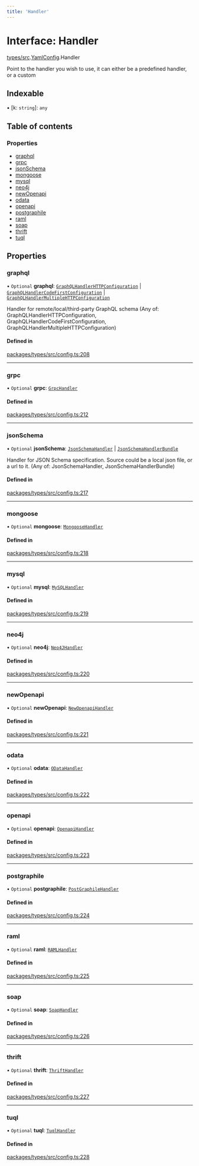 ```yaml
---
title: 'Handler'
---
```


# Interface: Handler

[types/src](../modules/types_src).[YamlConfig](../modules/types_src.YamlConfig).Handler

Point to the handler you wish to use, it can either be a predefined handler, or a custom

## Indexable

▪ [k: `string`]: `any`

## Table of contents

### Properties

- [graphql](types_src.YamlConfig.Handler#graphql)
- [grpc](types_src.YamlConfig.Handler#grpc)
- [jsonSchema](types_src.YamlConfig.Handler#jsonschema)
- [mongoose](types_src.YamlConfig.Handler#mongoose)
- [mysql](types_src.YamlConfig.Handler#mysql)
- [neo4j](types_src.YamlConfig.Handler#neo4j)
- [newOpenapi](types_src.YamlConfig.Handler#newopenapi)
- [odata](types_src.YamlConfig.Handler#odata)
- [openapi](types_src.YamlConfig.Handler#openapi)
- [postgraphile](types_src.YamlConfig.Handler#postgraphile)
- [raml](types_src.YamlConfig.Handler#raml)
- [soap](types_src.YamlConfig.Handler#soap)
- [thrift](types_src.YamlConfig.Handler#thrift)
- [tuql](types_src.YamlConfig.Handler#tuql)

## Properties

### graphql

• `Optional` **graphql**: [`GraphQLHandlerHTTPConfiguration`](types_src.YamlConfig.GraphQLHandlerHTTPConfiguration) \| [`GraphQLHandlerCodeFirstConfiguration`](types_src.YamlConfig.GraphQLHandlerCodeFirstConfiguration) \| [`GraphQLHandlerMultipleHTTPConfiguration`](types_src.YamlConfig.GraphQLHandlerMultipleHTTPConfiguration)

Handler for remote/local/third-party GraphQL schema (Any of: GraphQLHandlerHTTPConfiguration, GraphQLHandlerCodeFirstConfiguration, GraphQLHandlerMultipleHTTPConfiguration)

#### Defined in

[packages/types/src/config.ts:208](https://github.com/Urigo/graphql-mesh/blob/master/packages/types/src/config.ts#L208)

___

### grpc

• `Optional` **grpc**: [`GrpcHandler`](types_src.YamlConfig.GrpcHandler)

#### Defined in

[packages/types/src/config.ts:212](https://github.com/Urigo/graphql-mesh/blob/master/packages/types/src/config.ts#L212)

___

### jsonSchema

• `Optional` **jsonSchema**: [`JsonSchemaHandler`](types_src.YamlConfig.JsonSchemaHandler) \| [`JsonSchemaHandlerBundle`](types_src.YamlConfig.JsonSchemaHandlerBundle)

Handler for JSON Schema specification.
Source could be a local json file, or a url to it. (Any of: JsonSchemaHandler, JsonSchemaHandlerBundle)

#### Defined in

[packages/types/src/config.ts:217](https://github.com/Urigo/graphql-mesh/blob/master/packages/types/src/config.ts#L217)

___

### mongoose

• `Optional` **mongoose**: [`MongooseHandler`](types_src.YamlConfig.MongooseHandler)

#### Defined in

[packages/types/src/config.ts:218](https://github.com/Urigo/graphql-mesh/blob/master/packages/types/src/config.ts#L218)

___

### mysql

• `Optional` **mysql**: [`MySQLHandler`](types_src.YamlConfig.MySQLHandler)

#### Defined in

[packages/types/src/config.ts:219](https://github.com/Urigo/graphql-mesh/blob/master/packages/types/src/config.ts#L219)

___

### neo4j

• `Optional` **neo4j**: [`Neo4JHandler`](types_src.YamlConfig.Neo4JHandler)

#### Defined in

[packages/types/src/config.ts:220](https://github.com/Urigo/graphql-mesh/blob/master/packages/types/src/config.ts#L220)

___

### newOpenapi

• `Optional` **newOpenapi**: [`NewOpenapiHandler`](types_src.YamlConfig.NewOpenapiHandler)

#### Defined in

[packages/types/src/config.ts:221](https://github.com/Urigo/graphql-mesh/blob/master/packages/types/src/config.ts#L221)

___

### odata

• `Optional` **odata**: [`ODataHandler`](types_src.YamlConfig.ODataHandler)

#### Defined in

[packages/types/src/config.ts:222](https://github.com/Urigo/graphql-mesh/blob/master/packages/types/src/config.ts#L222)

___

### openapi

• `Optional` **openapi**: [`OpenapiHandler`](types_src.YamlConfig.OpenapiHandler)

#### Defined in

[packages/types/src/config.ts:223](https://github.com/Urigo/graphql-mesh/blob/master/packages/types/src/config.ts#L223)

___

### postgraphile

• `Optional` **postgraphile**: [`PostGraphileHandler`](types_src.YamlConfig.PostGraphileHandler)

#### Defined in

[packages/types/src/config.ts:224](https://github.com/Urigo/graphql-mesh/blob/master/packages/types/src/config.ts#L224)

___

### raml

• `Optional` **raml**: [`RAMLHandler`](types_src.YamlConfig.RAMLHandler)

#### Defined in

[packages/types/src/config.ts:225](https://github.com/Urigo/graphql-mesh/blob/master/packages/types/src/config.ts#L225)

___

### soap

• `Optional` **soap**: [`SoapHandler`](types_src.YamlConfig.SoapHandler)

#### Defined in

[packages/types/src/config.ts:226](https://github.com/Urigo/graphql-mesh/blob/master/packages/types/src/config.ts#L226)

___

### thrift

• `Optional` **thrift**: [`ThriftHandler`](types_src.YamlConfig.ThriftHandler)

#### Defined in

[packages/types/src/config.ts:227](https://github.com/Urigo/graphql-mesh/blob/master/packages/types/src/config.ts#L227)

___

### tuql

• `Optional` **tuql**: [`TuqlHandler`](types_src.YamlConfig.TuqlHandler)

#### Defined in

[packages/types/src/config.ts:228](https://github.com/Urigo/graphql-mesh/blob/master/packages/types/src/config.ts#L228)
